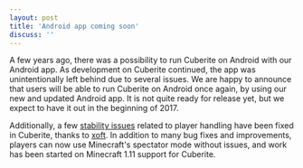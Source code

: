 ```yaml
---
layout: post
title: 'Android app coming soon'
discuss: ''
---
```

A few years ago, there was a possibility to run Cuberite on Android with our Android app. As development on Cuberite continued, the app was unintentionally left behind due to several issues. We are happy to announce that users will be able to run Cuberite on Android once again, by using our new and updated Android app. It is not quite ready for release yet, but we expect to have it out in the beginning of 2017.

Additionally, a few [stability issues](https://github.com/cuberite/cuberite/pull/3439) related to player handling have been fixed in Cuberite, thanks to [xoft](https://github.com/madmaxoft). In addition to many bug fixes and improvements, players can now use Minecraft's spectator mode without issues, and work has been started on Minecraft 1.11 support for Cuberite.
